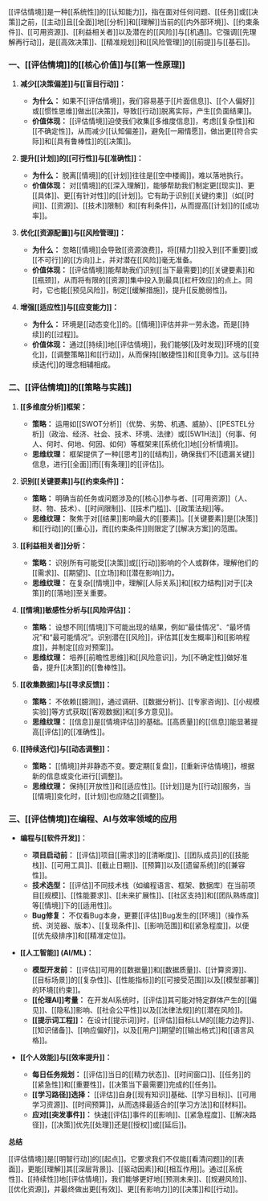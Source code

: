 [[评估情境]]是一种[[系统性]]的[[认知能力]]，指在面对任何问题、[[任务]]或[[决策]]之前，[[主动]]且[[全面]]地[[分析]]和[[理解]]当前的[[内外部环境]]、[[约束条件]]、[[可用资源]]、[[利益相关者]]以及潜在的[[风险]]与[[机遇]]。它强调[[先理解再行动]]，是[[高效决策]]、[[精准规划]]和[[风险管理]]的[[前提]]与[[基石]]。

### 一、[[评估情境]]的[[核心价值]]与[[第一性原理]]

1.  **减少[[决策偏差]]与[[盲目行动]]：**
    *   **为什么：** 如果不[[评估情境]]，我们容易基于[[片面信息]]、[[个人偏好]]或[[惯性思维]]做出[[决策]]，导致[[行动]]脱离实际，产生[[负面结果]]。
    *   **价值体现：** [[评估情境]]迫使我们收集[[多维度信息]]，考虑[[复杂性]]和[[不确定性]]，从而减少[[认知偏差]]，避免[[一厢情愿]]，做出更[[符合实际]]和[[具有鲁棒性]]的[[决策]]。

2.  **提升[[计划]]的[[可行性]]与[[准确性]]：**
    *   **为什么：** 脱离[[情境]]的[[计划]]往往是[[空中楼阁]]，难以落地执行。
    *   **价值体现：** 对[[情境]]的[[深入理解]]，能够帮助我们制定更[[现实]]、更[[具体]]、更[[有针对性]]的[[计划]]。它有助于识别[[关键约束]]（如[[时间]]、[[资源]]、[[技术]]限制）和[[有利条件]]，从而提高[[计划]]的[[成功率]]。

3.  **优化[[资源配置]]与[[风险管理]]：**
    *   **为什么：** 忽略[[情境]]会导致[[资源浪费]]，将[[精力]]投入到[[不重要]]或[[不可行]]的[[方向]]上，并对潜在[[风险]]毫无准备。
    *   **价值体现：** [[评估情境]]能帮助我们识别[[当下最需要]]的[[关键要素]]和[[瓶颈]]，从而将有限的[[资源]]集中投入到最具[[杠杆效应]]的点上。同时，它也能[[预见风险]]，制定[[缓解措施]]，提升[[反脆弱性]]。

4.  **增强[[适应性]]与[[应变能力]]：**
    *   **为什么：** 环境是[[动态变化]]的。[[情境]]评估并非一劳永逸，而是[[持续]]的[[过程]]。
    *   **价值体现：** 通过[[持续]]地[[评估情境]]，我们能够[[及时发现]]环境的[[变化]]，[[调整策略]]和[[行动]]，从而保持[[敏捷性]]和[[竞争力]]。这与[[持续迭代]]的理念相辅相成。

### 二、[[评估情境]]的[[策略与实践]]

1.  **[[多维度分析]]框架：**
    *   **策略：** 运用如[[SWOT分析]]（优势、劣势、机遇、威胁）、[[PESTEL分析]]（政治、经济、社会、技术、环境、法律）或[[5W1H法]]（何事、何人、何时、何地、何因、如何）等框架来[[系统化]]地[[分析情境]]。
    *   **思维纹理：** 框架提供了一种[[思考]]的[[结构]]，确保我们不[[遗漏关键]]信息，进行[[全面]]而[[有条理]]的[[评估]]。

2.  **识别[[关键要素]]与[[约束条件]]：**
    *   **策略：** 明确当前任务或问题涉及的[[核心]]参与者、[[可用资源]]（人、财、物、技术）、[[时间限制]]、[[技术门槛]]、[[政策法规]]等。
    *   **思维纹理：** 聚焦于对[[结果]]影响最大的[[要素]]。[[关键要素]]是[[决策]]和[[行动]]的[[重心]]，而[[约束条件]]则限定了[[解决方案]]的范围。

3.  **[[利益相关者]]分析：**
    *   **策略：** 识别所有可能受[[决策]]或[[行动]]影响的个人或群体，理解他们的[[需求]]、[[期望]]、[[立场]]和[[潜在影响]]力。
    *   **思维纹理：** 在复杂[[情境]]中，理解[[人际关系]]和[[权力结构]]对于[[决策]]的[[落地]]至关重要。

4.  **[[情境]]敏感性分析与[[风险评估]]：**
    *   **策略：** 设想不同[[情境]]下可能出现的结果，例如“最佳情况”、“最坏情况”和“最可能情况”。识别潜在[[风险]]，评估其[[发生概率]]和[[影响程度]]，并制定[[应对预案]]。
    *   **思维纹理：** 培养[[前瞻性思维]]和[[风险意识]]，为[[不确定性]]做好准备，提升[[决策]]的[[鲁棒性]]。

5.  **[[收集数据]]与[[寻求反馈]]：**
    *   **策略：** 不依赖[[臆测]]，通过调研、[[数据分析]]、[[专家咨询]]、[[小规模实验]]等方式获取[[客观数据]]和[[多方意见]]。
    *   **思维纹理：** [[信息]]是[[情境评估]]的基础。[[高质量]]的[[信息]]能显著提高[[评估]]的[[准确性]]。

6.  **[[持续迭代]]与[[动态调整]]：**
    *   **策略：** [[情境]]并非静态不变。要定期[[复盘]]，[[重新评估情境]]，根据新的信息或变化进行[[调整]]。
    *   **思维纹理：** 保持[[开放性]]和[[适应性]]。[[计划]]是为[[行动]]服务，当[[情境]]变化时，[[计划]]也应随之[[调整]]。

### 三、[[评估情境]]在编程、AI与效率领域的应用

*   **编程与[[软件开发]]：**
    *   **项目启动前：** [[评估]]项目[[需求]]的[[清晰度]]、[[团队成员]]的[[技能栈]]、[[可用工具]]、[[截止日期]]、[[预算]]以及[[遗留系统]]的[[兼容性]]。
    *   **技术选型：** [[评估]]不同技术栈（如编程语言、框架、数据库）在当前项目[[规模]]、[[性能要求]]、[[未来扩展性]]、[[社区支持]]和[[团队熟练度]]等[[情境]]下的[[适用性]]。
    *   **Bug修复：** 不仅看Bug本身，更要[[评估]]Bug发生的[[环境]]（操作系统、浏览器、版本）、[[复现条件]]、[[影响范围]]和[[紧急程度]]，以便[[优先级排序]]和[[精准定位]]。

*   **[[人工智能]] (AI/ML)：**
    *   **模型开发前：** [[评估]]可用的[[数据量]]和[[数据质量]]、[[计算资源]]、[[目标场景]]的[[复杂性]]、[[性能指标]]的[[可接受范围]]以及[[模型部署]]的环境[[约束]]。
    *   **[[伦理AI]]考量：** 在开发AI系统时，[[评估]]其可能对特定群体产生的[[偏见]]、[[隐私]]影响、[[社会公平性]]以及[[法律法规]]的[[潜在风险]]。
    *   **[[提示词工程]]：** 在设计[[提示词]]时，[[评估]]目标LLM的[[能力边界]]、[[知识储备]]、[[响应偏好]]，以及[[用户]]期望的[[输出格式]]和[[语言风格]]。

*   **[[个人效能]]与[[效率提升]]：**
    *   **每日任务规划：** [[评估]]当日的[[精力状态]]、[[时间窗口]]、[[任务]]的[[紧急性]]和[[重要性]]，[[决策当下最需要]]完成的[[任务]]。
    *   **[[学习路径]]选择：** [[评估]]自身[[现有知识]]基础、[[学习目标]]、[[可用学习资源]]、[[时间预算]]，从而选择最适合的[[学习方法]]和[[材料]]。
    *   **应对[[突发事件]]：** 快速[[评估]]事件的[[影响]]、[[紧急程度]]、[[解决路径]]，[[决策]]优先[[处理]]还是[[授权]]或[[延后]]。

**总结**

[[评估情境]]是[[明智行动]]的[[起点]]。它要求我们不仅能[[看清问题]]的[[表面]]，更能[[理解]]其[[深层背景]]、[[驱动因素]]和[[相互作用]]。通过[[系统性]]、[[持续性]]地[[评估情境]]，我们能够更好地[[预测未来]]、[[规避风险]]、[[优化资源]]，并最终做出更[[有效]]、更[[有影响力]]的[[决策]]和[[行动]]。